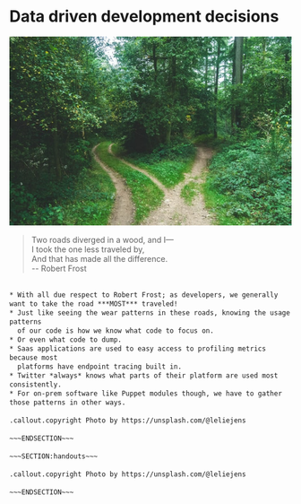 <!SLIDE >
# Data driven development decisions

![two roads diverge](/_images/roads.jpg)

> Two roads diverged in a wood, and I—<br />
> I took the one less traveled by,<br />
> And that has made all the difference.<br />
> -- Robert Frost

~~~SECTION:notes~~~

* With all due respect to Robert Frost; as developers, we generally want to take the road ***MOST*** traveled!
* Just like seeing the wear patterns in these roads, knowing the usage patterns
  of our code is how we know what code to focus on.
* Or even what code to dump.
* Saas applications are used to easy access to profiling metrics because most
  platforms have endpoint tracing built in.
* Twitter *always* knows what parts of their platform are used most consistently.
* For on-prem software like Puppet modules though, we have to gather those patterns in other ways.

.callout.copyright Photo by https://unsplash.com/@leliejens

~~~ENDSECTION~~~

~~~SECTION:handouts~~~

.callout.copyright Photo by https://unsplash.com/@leliejens

~~~ENDSECTION~~~

